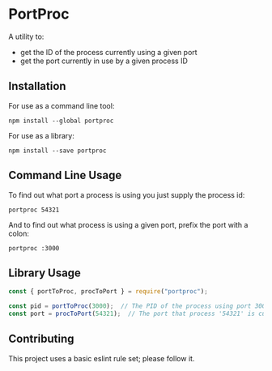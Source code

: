 # PortProc

A utility to:
- get the ID of the process currently using a given port
- get the port currently in use by a given process ID

## Installation

For use as a command line tool:

```
npm install --global portproc
```

For use as a library:

```
npm install --save portproc
```

## Command Line Usage

To find out what port a process is using you just supply the process id:

```
portproc 54321
```

And to find out what process is using a given port, prefix the port with a colon:

```
portproc :3000
```

## Library Usage

```javascript
const { portToProc, procToPort } = require("portproc");

const pid = portToProc(3000);  // The PID of the process using port 3000
const port = procToPort(54321);  // The port that process '54321' is currently using
```

## Contributing

This project uses a basic eslint rule set; please follow it.
